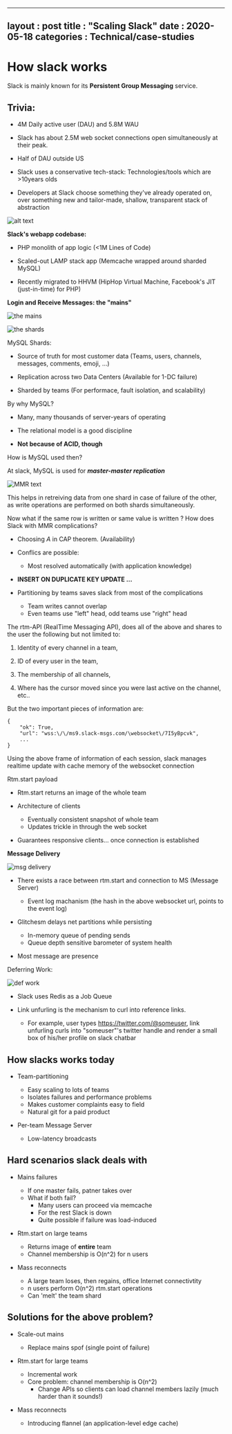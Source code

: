 
---
layout : post
title : "Scaling Slack"
date : 2020-05-18
categories : Technical/case-studies
---

# How slack works

Slack is mainly known for its **Persistent Group Messaging** service.


## Trivia:

* 4M Daily active user (DAU) and 5.8M WAU

* Slack has about 2.5M web socket connections open simultaneously at their peak.
 
* Half of DAU outside US

* Slack uses a conservative tech-stack: Technologies/tools which are >10years olds

* Developers at Slack choose something they've already operated on, over something new and tailor-made, shallow, transparent stack of abstraction



![alt text](https://github.com/Hemantr05/hemantr05.github.io/blob/new_portfolio/assets/img/slack/arch.jpeg)

**Slack's webapp codebase:**

* PHP monolith of app logic (<1M Lines of Code)

* Scaled-out LAMP stack app (Memcache wrapped around sharded MySQL)

* Recently migrated to HHVM (HipHop Virtual Machine, Facebook's JIT (just-in-time) for PHP)


**Login and Receive Messages: the "mains"**

![the mains](https://github.com/Hemantr05/hemantr05.github.io/blob/new_portfolio/assets/img/slack/the_mains.jpeg)


![the shards](https://github.com/Hemantr05/hemantr05.github.io/blob/new_portfolio/assets/img/slack/the_shards.jpeg)

MySQL Shards:

* Source of truth for most customer data (Teams, users, channels, messages, comments, emoji, ...)

* Replication across two Data Centers (Available for 1-DC failure)

* Sharded by teams (For performace, fault isolation, and scalability)

By why MySQL?

* Many, many thousands of server-years of operating

* The relational model is a good discipline

* **Not because of ACID, though**

How is MySQL used then?

At slack, MySQL is used for ***master-master replication***

![MMR text](https://github.com/Hemantr05/hemantr05.github.io/blob/new_portfolio/assets/img/slack/MMR.jpeg)

This helps in retreiving data from one shard in case of failure of the other, as write operations are performed on both shards simultaneously.


Now what if the same row is written or same value is written ? How does Slack with MMR complications?

* Choosing *A* in CAP theorem. (Availability)

* Conflics are possible:
    * Most resolved automatically (with application knowledge)

* **INSERT ON DUPLICATE KEY UPDATE ...**

* Partitioning by teams saves slack from most of the complications
    * Team writes cannot overlap
    * Even teams use "left" head, odd teams use "right" head


The rtm-API (RealTime Messaging API), does all of the above and shares to the user the following but not limited to:

1. Identity of every channel in a team,

2. ID of every user in the team,

3. The membership of all channels,

4. Where has the cursor moved since you were last active on the channel, etc..

But the two important pieces of information are: 

```
{
    "ok": True,
    "url": "wss:\/\/ms9.slack-msgs.com/\websocket\/7I5yBpcvk",
    ...
}
```

Using the above frame of information of each session, slack manages realtime update with cache memory of the websocket connection

Rtm.start payload

* Rtm.start returns an image of the whole team

* Architecture of clients
    * Eventually consistent snapshot of whole team
    * Updates trickle in through the web socket

* Guarantees responsive clients... once connection is established


**Message Delivery**

![msg delivery](https://github.com/Hemantr05/hemantr05.github.io/blob/new_portfolio/assets/img/slack/msg_delivery.jpeg)

* There exists a race between rtm.start and connection to MS (Message Server)
    * Event log machanism (the hash in the above websocket url, points to the event log)

* Glitchesm delays net partitions while persisting
    * In-memory queue of pending sends
    * Queue depth sensitive barometer of system health

* Most message are presence 


Deferring Work:

![def work](https://github.com/Hemantr05/hemantr05.github.io/blob/new_portfolio/assets/img/slack/def_work.jpeg)

* Slack uses Redis as a Job Queue

* Link unfurling is the mechanism to curl into reference links.

    * For example, user types https://twitter.com/@someuser, link unfurling curls into "someuser"'s twitter handle and render a small box of his/her profile on slack chatbar

 
## How slacks works today

* Team-partitioning
    * Easy scaling to lots of teams
    * Isolates failures and performance problems
    * Makes customer complaints easy to field
    * Natural git for a paid product

* Per-team Message Server
    * Low-latency broadcasts


## Hard scenarios slack deals with

* Mains failures
    * If one master fails, patner takes over
    * What if both fail?
        * Many users can proceed via memcache
        * For the rest Slack is down
        * Quite possible if failure was load-induced

* Rtm.start on large teams
    * Returns image of **entire** team
    * Channel membership is O(n^2) for n users

* Mass reconnects
    * A large team loses, then regains, office Internet connectivtity
    * n users perform O(n^2) rtm.start operations
    * Can 'melt' the team shard

## Solutions for the above problem?

* Scale-out mains
    * Replace mains spof (single point of failure)

* Rtm.start for large teams
    * Incremental work
    * Core problem: channel membership is O(n^2)
        * Change APIs so clients can load channel members lazily (much harder than it sounds!)

* Mass reconnects
    * Introducing flannel (an application-level edge cache)



